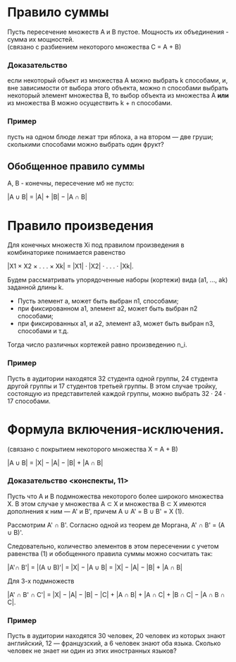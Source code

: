 # Правило суммы 
Пусть пересечение множеств А и В пустое. Мощность их объединения - сумма их мощностей.  
(связано с разбиением некоторого множества С = А + В)


### Доказательство
если некоторый объект из множества A можно выбрать k способами, и, вне зависимости от выбора этого
объекта, можно n способами выбрать некоторый элемент множества B, то выбор объекта из
множества A **или** из множества B можно осуществить k + n способами.

### Пример
пусть на одном блюде лежат три яблока, а на втором —
две груши; сколькими способами можно выбрать один фрукт?

## Обобщенное правило суммы
А, В - конечны, пересечение мб не пусто:

|A ∪ B| = |A| + |B| − |A ∩ B|

# Правило произведения
Для конечных множеств Xi под правилом произведения в комбинаторике понимается равенство

|X1 × X2 × . . . × Xk| = |X1| · |X2| · . . . · |Xk|.

Будем рассматривать упорядоченные наборы (кортежи) вида (а1, ..., аk) заданной длины k.
* Пусть элемент а, может быть выбран n1, способами; 
* при фиксированном а1, элемент а2, может быть выбран n2 способами;
* при фиксированных а1, и а2, элемент а3, может быть выбран n3, способами и т.д. 

Тогда число различных кортежей равно произведению n_i.

### Пример
Пусть в аудитории находятся 32 студента одной группы, 24 студента другой группы и 17 студентов третьей
группы. В этом случае тройку, состоящую из представителей каждой группы, можно выбрать
32 · 24 · 17 способами.


# Формула включения-исключения. 
(связано с покрытием некоторого множества Х = А + В)

|A ∪ B| = |X| − |A| − |B| + |A ∩ B|

### Доказательство <конспекты, 11>
Пусть что A и B  подмножества некоторого более широкого множества X. В этом случае у множества A ⊂ X и множества B ⊂ X имеются дополнения к ним —  A' и B', причем A ∪ A' = B ∪ B' = X (1).

Рассмотрим A' ∩ B'. Согласно одной из теорем де Моргана, A' ∩ B' = (A ∪ B)'.

Следовательно, количество элементов в этом пересечении с
учетом равенства (1) и обобщенного правила суммы можно сосчитать так:

|A'∩ B'| = |(A ∪ B)'| = |X| − |A ∪ B| = |X| − |A| − |B| + |A ∩ B|

Для 3-х подмножеств

|A' ∩ B' ∩ C'| = |X| − |A| − |B| − |C| + |A ∩ B| + |A ∩ C| + |B ∩ C| − |A ∩ B ∩ C|. 

### Пример
 Пусть в аудитории находятся 30 человек, 20 человек из которых знают английский, 12 — французский, а 6 человек знают оба языка.
Сколько человек не знает ни один из этих иностранных языков?


